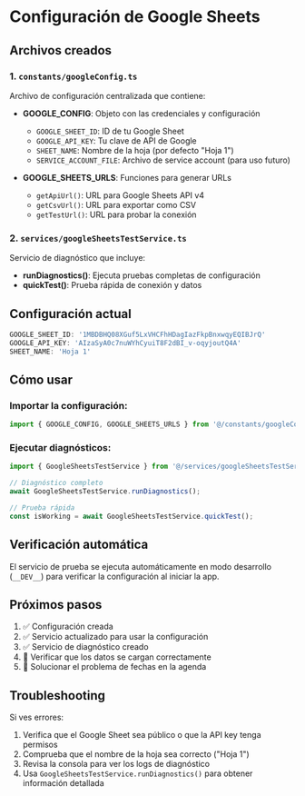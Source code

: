 # Configuración de Google Sheets

## Archivos creados

### 1. `constants/googleConfig.ts`
Archivo de configuración centralizada que contiene:
- **GOOGLE_CONFIG**: Objeto con las credenciales y configuración
  - `GOOGLE_SHEET_ID`: ID de tu Google Sheet
  - `GOOGLE_API_KEY`: Tu clave de API de Google
  - `SHEET_NAME`: Nombre de la hoja (por defecto "Hoja 1")
  - `SERVICE_ACCOUNT_FILE`: Archivo de service account (para uso futuro)

- **GOOGLE_SHEETS_URLS**: Funciones para generar URLs
  - `getApiUrl()`: URL para Google Sheets API v4
  - `getCsvUrl()`: URL para exportar como CSV
  - `getTestUrl()`: URL para probar la conexión

### 2. `services/googleSheetsTestService.ts`
Servicio de diagnóstico que incluye:
- **runDiagnostics()**: Ejecuta pruebas completas de configuración
- **quickTest()**: Prueba rápida de conexión y datos

## Configuración actual

```typescript
GOOGLE_SHEET_ID: '1MBDBHQ08XGuf5LxVHCFhHDagIazFkpBnxwqyEQIBJrQ'
GOOGLE_API_KEY: 'AIzaSyA0c7nuWYhCyuiT8F2dBI_v-oqyjoutQ4A'
SHEET_NAME: 'Hoja 1'
```

## Cómo usar

### Importar la configuración:
```typescript
import { GOOGLE_CONFIG, GOOGLE_SHEETS_URLS } from '@/constants/googleConfig';
```

### Ejecutar diagnósticos:
```typescript
import { GoogleSheetsTestService } from '@/services/googleSheetsTestService';

// Diagnóstico completo
await GoogleSheetsTestService.runDiagnostics();

// Prueba rápida
const isWorking = await GoogleSheetsTestService.quickTest();
```

## Verificación automática

El servicio de prueba se ejecuta automáticamente en modo desarrollo (`__DEV__`) para verificar la configuración al iniciar la app.

## Próximos pasos

1. ✅ Configuración creada
2. ✅ Servicio actualizado para usar la configuración
3. ✅ Servicio de diagnóstico creado
4. 🔄 Verificar que los datos se cargan correctamente
5. 🔄 Solucionar el problema de fechas en la agenda

## Troubleshooting

Si ves errores:
1. Verifica que el Google Sheet sea público o que la API key tenga permisos
2. Comprueba que el nombre de la hoja sea correcto ("Hoja 1")
3. Revisa la consola para ver los logs de diagnóstico
4. Usa `GoogleSheetsTestService.runDiagnostics()` para obtener información detallada